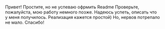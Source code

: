 Привет!
Простите, но не успеваю офрмить Readme
Проверьте, пожалуйста, мою работу немного позже. Надеюсь успеть, описать что у меня получилось. Реализация кажется простой) Но, нервов потрепало не мало.
Спасибо!
